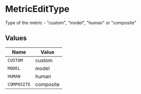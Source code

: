 # MetricEditType

Type of the metric - "custom", "model", "human" or "composite"


## Values

| Name        | Value       |
| ----------- | ----------- |
| `CUSTOM`    | custom      |
| `MODEL`     | model       |
| `HUMAN`     | human       |
| `COMPOSITE` | composite   |